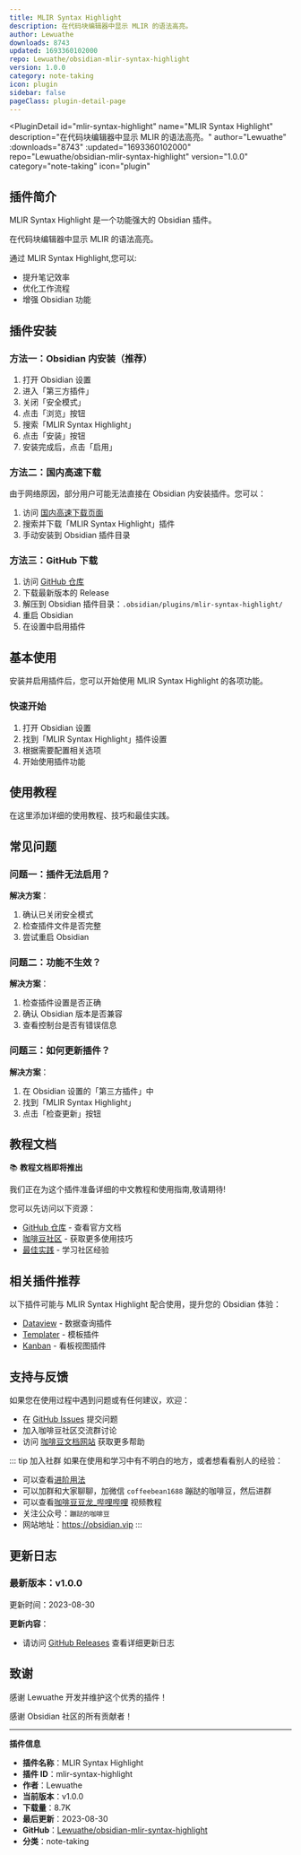 ```yaml
---
title: MLIR Syntax Highlight
description: 在代码块编辑器中显示 MLIR 的语法高亮。
author: Lewuathe
downloads: 8743
updated: 1693360102000
repo: Lewuathe/obsidian-mlir-syntax-highlight
version: 1.0.0
category: note-taking
icon: plugin
sidebar: false
pageClass: plugin-detail-page
---
```


<PluginDetail
  id="mlir-syntax-highlight"
  name="MLIR Syntax Highlight"
  description="在代码块编辑器中显示 MLIR 的语法高亮。"
  author="Lewuathe"
  :downloads="8743"
  :updated="1693360102000"
  repo="Lewuathe/obsidian-mlir-syntax-highlight"
  version="1.0.0"
  category="note-taking"
  icon="plugin"
>

<!-- AUTO_GENERATED_START -->
## 插件简介

MLIR Syntax Highlight 是一个功能强大的 Obsidian 插件。

在代码块编辑器中显示 MLIR 的语法高亮。

通过 MLIR Syntax Highlight,您可以:

- 提升笔记效率
- 优化工作流程
- 增强 Obsidian 功能

<!-- AUTO_GENERATED_END -->

<!-- AUTO_GENERATED_START -->
## 插件安装

### 方法一：Obsidian 内安装（推荐）

1. 打开 Obsidian 设置
2. 进入「第三方插件」
3. 关闭「安全模式」
4. 点击「浏览」按钮
5. 搜索「MLIR Syntax Highlight」
6. 点击「安装」按钮
7. 安装完成后，点击「启用」

### 方法二：国内高速下载

由于网络原因，部分用户可能无法直接在 Obsidian 内安装插件。您可以：

1. 访问 [国内高速下载页面](/zh/documentation/obsidian-plugins-download.html)
2. 搜索并下载「MLIR Syntax Highlight」插件
3. 手动安装到 Obsidian 插件目录

### 方法三：GitHub 下载

1. 访问 [GitHub 仓库](https://github.com/Lewuathe/obsidian-mlir-syntax-highlight)
2. 下载最新版本的 Release
3. 解压到 Obsidian 插件目录：`.obsidian/plugins/mlir-syntax-highlight/`
4. 重启 Obsidian
5. 在设置中启用插件

## 基本使用

安装并启用插件后，您可以开始使用 MLIR Syntax Highlight 的各项功能。

### 快速开始

1. 打开 Obsidian 设置
2. 找到「MLIR Syntax Highlight」插件设置
3. 根据需要配置相关选项
4. 开始使用插件功能

<!-- AUTO_GENERATED_END -->

<!-- CUSTOM_CONTENT_START:tutorial -->
## 使用教程

在这里添加详细的使用教程、技巧和最佳实践。

<!-- CUSTOM_CONTENT_END:tutorial -->

<!-- SHARED_CONTENT_START -->
## 常见问题

### 问题一：插件无法启用？

**解决方案**：
1. 确认已关闭安全模式
2. 检查插件文件是否完整
3. 尝试重启 Obsidian

### 问题二：功能不生效？

**解决方案**：
1. 检查插件设置是否正确
2. 确认 Obsidian 版本是否兼容
3. 查看控制台是否有错误信息

### 问题三：如何更新插件？

**解决方案**：
1. 在 Obsidian 设置的「第三方插件」中
2. 找到「MLIR Syntax Highlight」
3. 点击「检查更新」按钮

## 教程文档

📚 **教程文档即将推出**

我们正在为这个插件准备详细的中文教程和使用指南,敬请期待!

您可以先访问以下资源：
- [GitHub 仓库](https://github.com/Lewuathe/obsidian-mlir-syntax-highlight) - 查看官方文档
- [咖啡豆社区](/zh/bases/) - 获取更多使用技巧
- [最佳实践](/zh/best-practices/) - 学习社区经验

## 相关插件推荐

以下插件可能与 MLIR Syntax Highlight 配合使用，提升您的 Obsidian 体验：

- [Dataview](/zh/plugins/dataview.html) - 数据查询插件
- [Templater](/zh/plugins/templater-obsidian.html) - 模板插件
- [Kanban](/zh/plugins/obsidian-kanban.html) - 看板视图插件

## 支持与反馈

如果您在使用过程中遇到问题或有任何建议，欢迎：

- 在 [GitHub Issues](https://github.com/Lewuathe/obsidian-mlir-syntax-highlight/issues) 提交问题
- 加入咖啡豆社区交流群讨论
- 访问 [咖啡豆文档网站](https://obsidian.vip) 获取更多帮助

::: tip 加入社群
如果在使用和学习中有不明白的地方，或者想看看别人的经验：
- 可以查看[进阶用法](/zh/advanced)
- 可以加群和大家聊聊，加微信 `coffeebean1688` 蹦跶的咖啡豆，然后进群
- 可以查看[咖啡豆豆龙_哔哩哔哩](https://space.bilibili.com/618777356) 视频教程
- 关注公众号：`蹦跶的咖啡豆`
- 网站地址：https://obsidian.vip
:::
<!-- SHARED_CONTENT_END -->

<!-- AUTO_GENERATED_START -->
## 更新日志

### 最新版本：v1.0.0

更新时间：2023-08-30

**更新内容**：
- 请访问 [GitHub Releases](https://github.com/Lewuathe/obsidian-mlir-syntax-highlight/releases) 查看详细更新日志

## 致谢

感谢 Lewuathe 开发并维护这个优秀的插件！

感谢 Obsidian 社区的所有贡献者！

---

**插件信息**
- **插件名称**：MLIR Syntax Highlight
- **插件 ID**：mlir-syntax-highlight
- **作者**：Lewuathe
- **当前版本**：v1.0.0
- **下载量**：8.7K
- **最后更新**：2023-08-30
- **GitHub**：[Lewuathe/obsidian-mlir-syntax-highlight](https://github.com/Lewuathe/obsidian-mlir-syntax-highlight)
- **分类**：note-taking
<!-- AUTO_GENERATED_END -->

</PluginDetail>


